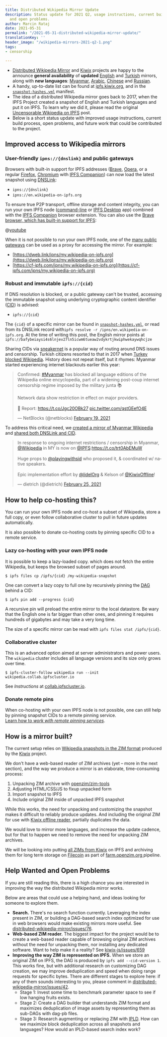 ```yaml
---
title: Distributed Wikipedia Mirror Update
description: Status update for 2021 Q2, usage instructions, current build process,
  and open problems.
author: Marcin Rataj
date: 2021-05-31
permalink: "/2021-05-31-distributed-wikipedia-mirror-update/"
translationKey: ''
header_image: "/wikipedia-mirrors-2021-q2-1.png"
tags:
- censorship

---
```

* [Distributed Wikipedia Mirror](https://github.com/ipfs/distributed-wikipedia-mirror#readme) and [Kiwix](https://kiwix.org/) projects are happy to the announce **general availability** of **updated** [English](https://en.wikipedia-on-ipfs.org/) and [Turkish](https://tr.wikipedia-on-ipfs.org) mirrors, along with **new languages**: [Myanmar](https://my.wikipedia-on-ipfs.org/), [Arabic](https://ar.wikipedia-on-ipfs.org), [Chinese](https://zh.wikipedia-on-ipfs.org) and [Russian](https://ru.wikipedia-on-ipfs.org).
* A handy, up-to-date list can be found at [ipfs.kiwix.org](https://ipfs.kiwix.org), and in the [`snapshot-hashes.yml`](https://github.com/ipfs/distributed-wikipedia-mirror/blob/main/snapshot-hashes.yml  "snapshot-hashes.yml") manifest.
* The idea of a distributed Wikipedia mirror goes back to 2017, when the IPFS Project created a snapshot of English and Turkish languages and put it on IPFS.  To learn why we did it, please read the original [Uncensorable Wikipedia on IPFS](https://blog.ipfs.tech/24-uncensorable-wikipedia/) post.
* Below is a short status update with improved usage instructions, current build process, open problems, and future work that could be contributed to the project.

## Improved access to Wikipedia mirrors

### User-friendly `ipns://{dnslink}` and public gateways

Browsers with built-in support for IPFS addresses ([Brave](https://brave.com/brave-integrates-ipfs/), [Opera](https://blog.ipfs.tech/2020-03-30-ipfs-in-opera-for-android/), or a regular [Firefox](https://www.mozilla.org/en-US/firefox/new/), [Chromium](https://en.wikipedia.org/wiki/Chromium_(web_browser)) with [IPFS Companion](https://github.com/ipfs/ipfs-companion#readme)) can now load the latest snapshot using [DNSLink](https://docs.ipfs.tech/concepts/dnslink/):

* `ipns://{dnslink}`
* `ipns://en.wikipedia-on-ipfs.org`

To ensure true P2P transport, offline storage and content integrity, you can run your own IPFS node ([command-line](https://docs.ipfs.tech/install/command-line/) or  [IPFS Desktop](https://docs.ipfs.tech/install/ipfs-desktop/) app) combined with the [IPFS Companion](https://docs.ipfs.tech/install/ipfs-companion/) browser extension. You can also use the [Brave browser, which has built-in support for IPFS](https://brave.com/brave-integrates-ipfs/):

@[youtube](jTDkTQiKzJA)

When it is not possible to run your own IPFS node, one of the [many public gateways](https://ipfs.github.io/public-gateway-checker/) can be used as a proxy for accessing the mirror. For example:

* [https://dweb.link/ipns/my.wikipedia-on-ipfs.org](https://dweb.link/ipns/my.wikipedia-on-ipfs.org)
* [https://cf-ipfs.com/ipns/my.wikipedia-on-ipfs.org](https://cf-ipfs.com/ipns/my.wikipedia-on-ipfs.org)

### Robust and immutable `ipfs://{cid}`

If DNS resolution is blocked, or a public gateway can't be trusted, accessing the immutable snapshot using underlying cryptographic content identifier ([CID](https://docs.ipfs.tech/concepts/content-addressing/)) is advised:

* `ipfs://{cid}`

The `{cid}` of a specific mirror can be found in [`snapshot-hashes.yml`](https://github.com/ipfs/distributed-wikipedia-mirror/blob/main/snapshot-hashes.yml), or read from its DNSLink record with`ipfs resolve -r /ipns/en.wikipedia-on-ipfs.org`. At the time of writing this post, the English mirror points at    `ipfs://bafybeiaysi4s6lnjev27ln5icwm6tueaw2vdykrtjkwiphwekaywqhcjze`

Sharing CIDs via [sneakernet](https://en.wikipedia.org/wiki/Sneakernet) is a popular way of routing around DNS issues and censorship. Turkish citizens resorted to that in 2017 when [Turkey blocked Wikipedia](https://en.wikipedia.org/wiki/Block_of_Wikipedia_in_Turkey).  History does not repeat itself, but it rhymes: Myanmar started experiencing internet blackouts earlier this year:

<blockquote class="twitter-tweet"><p lang="en" dir="ltr">Confirmed: <a href="https://twitter.com/hashtag/Myanmar">#Myanmar</a> has blocked all language editions of the Wikipedia online encyclopedia, part of a widening post-coup internet censorship regime imposed by the military junta 📚<br><br>Network data show restriction in effect on major providers.<br><br>📰 Report: <a href="https://t.co/Jgc20OBk27">https://t.co/Jgc20OBk27</a> <a href="https://t.co/qstGEefO4E">pic.twitter.com/qstGEefO4E</a></p>— NetBlocks (@netblocks) <a href="https://twitter.com/netblocks/status/1362814793502097409">February 19, 2021</a></blockquote> <script async src="https://platform.twitter.com/widgets.js" charset="utf-8"></script>

To address this critical need, we [created a mirror of Myanmar Wikipedia](https://github.com/ipfs/distributed-wikipedia-mirror/pull/83) and [shared both DNSLink and CID](https://github.com/ipfs/distributed-wikipedia-mirror/pull/83#issuecomment-786021082).

<blockquote class="twitter-tweet"><p lang="en" dir="ltr">In response to ongoing internet restrictions / censorship in Myanmar, <a href="https://twitter.com/Wikipedia?ref_src=twsrc%5Etfw">@Wikipedia</a> in MY is now on <a href="https://twitter.com/IPFS?ref_src=twsrc%5Etfw">@IPFS</a>:<a href="https://t.co/trt0AbEMuW">https://t.co/trt0AbEMuW</a><br><br>Huge props to <a href="https://twitter.com/playingwithsid?ref_src=twsrc%5Etfw">@playingwithsid</a> who proposed it, & coordinated w/ native speakers.<br><br>Epic implementation effort by <a href="https://twitter.com/lidelOrg?ref_src=twsrc%5Etfw">@lidelOrg</a> & Kelson of <a href="https://twitter.com/KiwixOffline?ref_src=twsrc%5Etfw">@KiwixOffline</a>!</p>— dietrich (@dietrich) <a href="https://twitter.com/dietrich/status/1364978192075866115?ref_src=twsrc%5Etfw">February 25, 2021</a></blockquote> <script async src="https://platform.twitter.com/widgets.js" charset="utf-8"></script>

## How to help co-hosting this?

You can run your own IPFS node and co-host a subset of Wikipedia, store a full copy, or even follow collaborative cluster to pull in future updates automatically.

It is also possible to donate co-hosting costs by pinning specific CID to a remote service.

### Lazy co-hosting with your own IPFS node

It is possible to keep a lazy-loaded copy.  which does not fetch the entire Wikipedia, but keeps the browsed subset of pages around.

    $ ipfs files cp /ipfs/{cid} /my-wikipedia-snapshot

One can convert a lazy copy to full one by recursively pinning the [DAG](https://docs.ipfs.tech/concepts/glossary/#dag) behind a CID:

    $ ipfs pin add --progress {cid}

A recursive pin will preload the entire mirror to the local datastore.
Be wary that the English one is far bigger than other ones, and pinning it requires hundreds of gigabytes and may take a very long time.

The size of a specific mirror can be read with `ipfs files stat /ipfs/{cid}`.

### Collaborative cluster

This is an advanced option aimed at server administrators and power users. The `wikipedia` cluster includes all language versions and its size only grows over time.

    $ ipfs-cluster-follow wikipedia run --init wikipedia.collab.ipfscluster.io

See _Instructions_ at [collab.ipfscluster.io](https://collab.ipfscluster.io#instructions).

### Donate remote pins

When co-hosting with your own IPFS node is not possible, one can still help by pinning snapshot CIDs to a remote pinning service.    
 [Learn how to _work with remote pinning services_](https://docs.ipfs.tech/how-to/work-with-pinning-services/).

## How is a mirror built?

The current setup relies on [Wikipedia snapshots in the ZIM format](https://download.kiwix.org/zim/wikipedia/) produced by the [Kiwix](https://kiwix.org/) project.

We don't have a web-based reader of ZIM archives (yet – more in the next section), and the way we produce a mirror is an elaborate, time-consuming process:

1. Unpacking ZIM archive with [openzim/zim-tools](https://github.com/openzim/zim-tools)
2. Adjusting HTML/CSS/JS to fixup unpacked form
3. Import snapshot to IPFS
4. Include original ZIM inside of unpacked IPFS snapshot

While this works, the need for unpacking and customizing the snapshot makes it difficult to reliably produce updates. And including the original ZIM for use with [Kiwix offline reader](https://www.kiwix.org/en/kiwix-reader), partially duplicates the data.

We would love to mirror more languages, and increase the update cadence, but for that to happen we need to remove the need for unpacking ZIM archives. 

We will be looking into putting [all ZIMs from Kiwix](https://download.kiwix.org/zim/wikipedia/) on IPFS and archiving them for long term storage on [Filecoin](https://filecoin.io/) as part of [farm.openzim.org ](https://farm.openzim.org )pipeline.

## Help Wanted and Open Problems

If you are still reading this, there is a high chance you are interested in improving the way the distributed Wikipedia mirror works.

Below are areas that could use a helping hand, and ideas looking for someone to explore them.

* **Search.** There's no search function currently. Leveraging the index present in ZIM, or building a DAG-based search index optimized for use in web browsers would make existing mirrors more useful. See [distributed-wikipedia-mirror/issues/76](https://github.com/ipfs/distributed-wikipedia-mirror/issues/76).
* **Web-based ZIM reader.** The biggest impact for the project would be to create a web-based reader capable of browsing original ZIM archives without the need for unpacking them, nor installing any dedicated software. Want to help make it a reality? See [kiwix-js/issues/659](https://github.com/kiwix/kiwix-js/issues/659)
* **Improving the way ZIM is represented on IPFS.** When we store an original ZIM on IPFS, the DAG is produced by `ipfs add --cid-version 1`. This works fine, but with additional research on customizing DAG creation, we may improve  deduplication and speed when doing range requests for specific bytes. There are different stages to explore here: if any of them sounds interesting to you, please comment in [distributed-wikipedia-mirror/issues/42](https://github.com/ipfs/distributed-wikipedia-mirror/issues/42).
  * Stage 1: Invest some time to benchmark parameter space to see if low hanging fruits exists.
  * Stage 2: Create a DAG builder that understands ZIM format and maximizes deduplication of image assets by representing them as sub-DAGs with dag-pb files.
  * Stage 3: Research augmenting or replacing ZIM with [IPLD](https://ipld.io/). How can we maximize block deduplication across all snapshots and languages? How would an IPLD-based search index work?